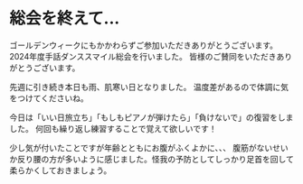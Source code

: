 # 総会を終えて...

ゴールデンウィークにもかかわらずご参加いただきありがとうございます。
2024年度手話ダンススマイル総会を行いました。
皆様のご賛同をいただきありがとうございます。

先週に引き続き本日も雨、肌寒い日となりました。
温度差があるので体調に気をつけてくださいね。

今日は「いい日旅立ち」「もしもピアノが弾けたら」「負けないで」の復習をしました。
何回も繰り返し練習することで覚えて欲しいです！

少し気が付いたことですが年齢とともにお腹がふくよかに、、、
腹筋がないせいか反り腰の方が多いように感じました。怪我の予防としてしっかり足首を回して柔らかくしておきましょう。
